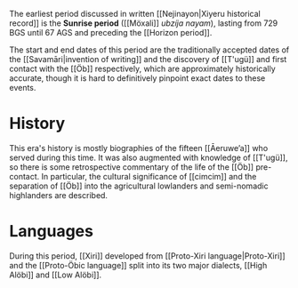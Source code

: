 The earliest period discussed in written [[Nejinayon|Xiyeru historical record]] is the **Sunrise period** ([[Möxali]] *ubzíja nayam*), lasting from 729 BGS until 67 AGS and preceding the [[Horizon period]].

The start and end dates of this period are the traditionally accepted dates of the [[Savamāri|invention of writing]] and the discovery of [[T'ugü]] and first contact with the [[Öb]] respectively, which are approximately historically accurate, though it is hard to definitively pinpoint exact dates to these events.
# History
This era's history is mostly biographies of the fifteen [[Āeruweʼa]] who served during this time. It was also augmented with knowledge of [[T'ugü]], so there is some retrospective commentary of the life of the [[Öb]] pre-contact. In particular, the cultural significance of [[cimcim]] and the separation of [[Öb]] into the agricultural lowlanders and semi-nomadic highlanders are described.
# Languages
During this period, [[Xiri]] developed from [[Proto-Xiri language|Proto-Xiri]] and the [[Proto-Öbic language]] split into its two major dialects, [[High Alöbi]] and [[Low Alöbi]].